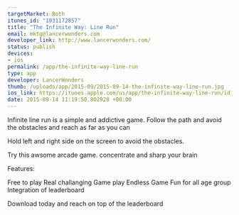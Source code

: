 ```yaml
--- 
targetMarket: Both
itunes_id: "1031172857"
title: "The Infinite Way: Line Run"
email: mktg@lancerwonders.com
developer_link: http://www.lancerwonders.com/
status: publish
devices: 
- ios
permalink: /app/the-infinite-way-line-run
type: app
developer: LancerWonders
thumb: /uploads/app/2015-09/2015-09-14-the-infinite-way-line-run.jpg
ios_link: https://itunes.apple.com/us/app/the-infinite-way-line-run/id1031172857?mt=8
date: 2015-09-14 11:19:50.802928 +00:00
---
```


Infinite line run is a simple and addictive game. Follow the path and avoid the obstacles and reach as far as you can

Hold left and right side on the screen to avoid the obstacles.

Try this awsome arcade game. concentrate and sharp your brain 

Features:

Free to play
Real challanging Game play
Endless Game
Fun for all age group
Integration of leaderboard

Download today and reach on top of the leaderboard
